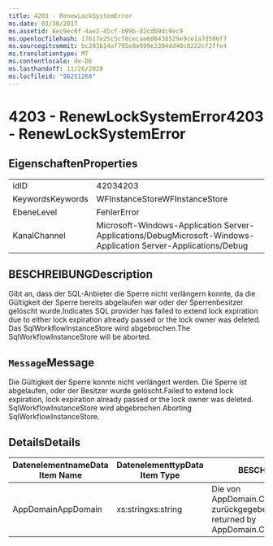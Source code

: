 ```yaml
---
title: 4203 - RenewLockSystemError
ms.date: 03/30/2017
ms.assetid: 6ec9ec6f-4ae2-45cf-b99b-02cdb9dc9ec9
ms.openlocfilehash: 17617e25c5cf8cecae608438529e9ce1a7d506f7
ms.sourcegitcommit: bc293b14af795e0e999e3304dd40c0222cf2ffe4
ms.translationtype: MT
ms.contentlocale: de-DE
ms.lasthandoff: 11/26/2020
ms.locfileid: "96251268"
---
```

# <a name="4203---renewlocksystemerror"></a><span data-ttu-id="423a0-102">4203 - RenewLockSystemError</span><span class="sxs-lookup"><span data-stu-id="423a0-102">4203 - RenewLockSystemError</span></span>

## <a name="properties"></a><span data-ttu-id="423a0-103">Eigenschaften</span><span class="sxs-lookup"><span data-stu-id="423a0-103">Properties</span></span>  
  
|||  
|-|-|  
|<span data-ttu-id="423a0-104">id</span><span class="sxs-lookup"><span data-stu-id="423a0-104">ID</span></span>|<span data-ttu-id="423a0-105">4203</span><span class="sxs-lookup"><span data-stu-id="423a0-105">4203</span></span>|  
|<span data-ttu-id="423a0-106">Keywords</span><span class="sxs-lookup"><span data-stu-id="423a0-106">Keywords</span></span>|<span data-ttu-id="423a0-107">WFInstanceStore</span><span class="sxs-lookup"><span data-stu-id="423a0-107">WFInstanceStore</span></span>|  
|<span data-ttu-id="423a0-108">Ebene</span><span class="sxs-lookup"><span data-stu-id="423a0-108">Level</span></span>|<span data-ttu-id="423a0-109">Fehler</span><span class="sxs-lookup"><span data-stu-id="423a0-109">Error</span></span>|  
|<span data-ttu-id="423a0-110">Kanal</span><span class="sxs-lookup"><span data-stu-id="423a0-110">Channel</span></span>|<span data-ttu-id="423a0-111">Microsoft-Windows-Application Server-Applications/Debug</span><span class="sxs-lookup"><span data-stu-id="423a0-111">Microsoft-Windows-Application Server-Applications/Debug</span></span>|  
  
## <a name="description"></a><span data-ttu-id="423a0-112">BESCHREIBUNG</span><span class="sxs-lookup"><span data-stu-id="423a0-112">Description</span></span>  

 <span data-ttu-id="423a0-113">Gibt an, dass der SQL-Anbieter die Sperre nicht verlängern konnte, da die Gültigkeit der Sperre bereits abgelaufen war oder der Sperrenbesitzer gelöscht wurde.</span><span class="sxs-lookup"><span data-stu-id="423a0-113">Indicates SQL provider has failed to extend lock expiration due to either lock expiration already passed or the lock owner was deleted.</span></span> <span data-ttu-id="423a0-114">Das SqlWorkflowInstanceStore wird abgebrochen.</span><span class="sxs-lookup"><span data-stu-id="423a0-114">The SqlWorkflowInstanceStore will be aborted.</span></span>  
  
## <a name="message"></a><span data-ttu-id="423a0-115">`Message`</span><span class="sxs-lookup"><span data-stu-id="423a0-115">Message</span></span>  

 <span data-ttu-id="423a0-116">Die Gültigkeit der Sperre konnte nicht verlängert werden. Die Sperre ist abgelaufen, oder der Besitzer wurde gelöscht.</span><span class="sxs-lookup"><span data-stu-id="423a0-116">Failed to extend lock expiration, lock expiration already passed or the lock owner was deleted.</span></span> <span data-ttu-id="423a0-117">SqlWorkflowInstanceStore wird abgebrochen.</span><span class="sxs-lookup"><span data-stu-id="423a0-117">Aborting SqlWorkflowInstanceStore.</span></span>  
  
## <a name="details"></a><span data-ttu-id="423a0-118">Details</span><span class="sxs-lookup"><span data-stu-id="423a0-118">Details</span></span>  
  
|<span data-ttu-id="423a0-119">Datenelementname</span><span class="sxs-lookup"><span data-stu-id="423a0-119">Data Item Name</span></span>|<span data-ttu-id="423a0-120">Datenelementtyp</span><span class="sxs-lookup"><span data-stu-id="423a0-120">Data Item Type</span></span>|<span data-ttu-id="423a0-121">BESCHREIBUNG</span><span class="sxs-lookup"><span data-stu-id="423a0-121">Description</span></span>|  
|--------------------|--------------------|-----------------|  
|<span data-ttu-id="423a0-122">AppDomain</span><span class="sxs-lookup"><span data-stu-id="423a0-122">AppDomain</span></span>|<span data-ttu-id="423a0-123">xs:string</span><span class="sxs-lookup"><span data-stu-id="423a0-123">xs:string</span></span>|<span data-ttu-id="423a0-124">Die von AppDomain.CurrentDomain.FriendlyName zurückgegebene Zeichenfolge.</span><span class="sxs-lookup"><span data-stu-id="423a0-124">The string returned by AppDomain.CurrentDomain.FriendlyName.</span></span>|
